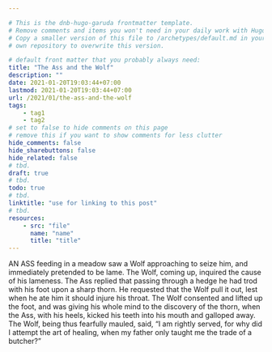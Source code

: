```yaml
---

# This is the dnb-hugo-garuda frontmatter template. 
# Remove comments and items you won't need in your daily work with Hugo.
# Copy a smaller version of this file to /archetypes/default.md in your
# own repository to overwrite this version.

# default front matter that you probably always need:
title: "The Ass and the Wolf"
description: ""
date: 2021-01-20T19:03:44+07:00
lastmod: 2021-01-20T19:03:44+07:00
url: /2021/01/the-ass-and-the-wolf
tags:
    - tag1
    - tag2
# set to false to hide comments on this page
# remove this if you want to show comments for less clutter
hide_comments: false
hide_sharebuttons: false
hide_related: false
# tbd.
draft: true
# tbd.
todo: true
# tbd.
linktitle: "use for linking to this post"
# tbd.
resources:
    - src: "file"
      name: "name"
      title: "title"
---
```

AN ASS feeding in a meadow saw a Wolf approaching to seize him, and immediately pretended to be lame. The Wolf, coming up, inquired the cause of his lameness. The Ass replied that passing through a hedge he had trod with his foot upon a sharp thorn. He requested that the Wolf pull it out, lest when he ate him it should injure his throat. The Wolf consented and lifted up the foot, and was giving his whole mind to the discovery of the thorn, when the Ass, with his heels, kicked his teeth into his mouth and galloped away. The Wolf, being thus fearfully mauled, said, “I am rightly served, for why did I attempt the art of healing, when my father only taught me the trade of a butcher?”
